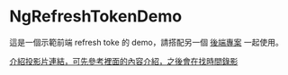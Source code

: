 # NgRefreshTokenDemo

這是一個示範前端 refresh toke 的 demo，請搭配另一個 [後端專案](https://github.com/JiaHongL/jwt-refresh-token-mock-backend) 一起使用。

[介紹投影片連結，可先參考裡面的內容介紹，之後會在找時間錄影](https://www.canva.com/design/DAFQV4ZN49k/HbuvuwjiSCYkeJilmZJXag/view?utm_content=DAFQV4ZN49k&utm_campaign=designshare&utm_medium=link&utm_source=homepage_design_menu)
